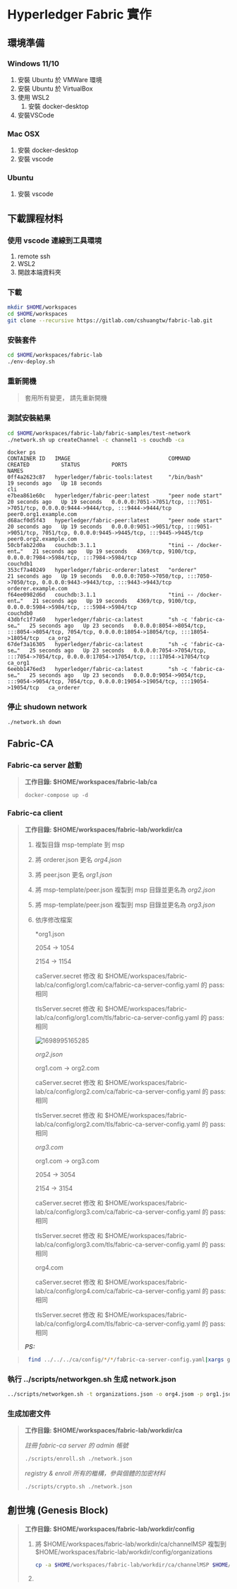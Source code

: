 # Hyperledger Fabric 實作

## 環境準備

### Windows 11/10

1. 安裝 Ubuntu 於 VMWare 環境
2. 安裝 Ubuntu 於 VirtualBox
3. 使用 WSL2
   1. 安裝 docker-desktop
4. 安裝VSCode

### Mac OSX

1. 安裝 docker-desktop
2. 安裝 vscode

### Ubuntu

1. 安裝 vscode

## 下載課程材料

### 使用 vscode 連線到工具環境

1. remote ssh
2. WSL2
3. 開啟本端資料夾

### 下載

```bash
mkdir $HOME/workspaces
cd $HOME/workspaces
git clone --recursive https://gitlab.com/cshuangtw/fabric-lab.git
```

### 安裝套件

```bash
cd $HOME/workspaces/fabric-lab
./env-deploy.sh
```

### 重新開機

> 套用所有變更， 請先重新開機

### 測試安裝結果

```bash
cd $HOME/workspaces/fabric-lab/fabric-samples/test-network
./network.sh up createChannel -c channel1 -s couchdb -ca
```

```docker
docker ps
CONTAINER ID   IMAGE                               COMMAND                   CREATED          STATUS          PORTS                                                                                                NAMES
0ff4a2623c87   hyperledger/fabric-tools:latest     "/bin/bash"               19 seconds ago   Up 18 seconds                                                                                                        cli
e7bea861e60c   hyperledger/fabric-peer:latest      "peer node start"         20 seconds ago   Up 19 seconds   0.0.0.0:7051->7051/tcp, :::7051->7051/tcp, 0.0.0.0:9444->9444/tcp, :::9444->9444/tcp                 peer0.org1.example.com
d68acf0d5f43   hyperledger/fabric-peer:latest      "peer node start"         20 seconds ago   Up 19 seconds   0.0.0.0:9051->9051/tcp, :::9051->9051/tcp, 7051/tcp, 0.0.0.0:9445->9445/tcp, :::9445->9445/tcp       peer0.org2.example.com
50cbfab22d0a   couchdb:3.1.1                       "tini -- /docker-ent…"   21 seconds ago   Up 19 seconds   4369/tcp, 9100/tcp, 0.0.0.0:7984->5984/tcp, :::7984->5984/tcp                                        couchdb1
353cf7a40249   hyperledger/fabric-orderer:latest   "orderer"                 21 seconds ago   Up 19 seconds   0.0.0.0:7050->7050/tcp, :::7050->7050/tcp, 0.0.0.0:9443->9443/tcp, :::9443->9443/tcp                 orderer.example.com
f64ee0982d6d   couchdb:3.1.1                       "tini -- /docker-ent…"   21 seconds ago   Up 19 seconds   4369/tcp, 9100/tcp, 0.0.0.0:5984->5984/tcp, :::5984->5984/tcp                                        couchdb0
43dbfc1f7a60   hyperledger/fabric-ca:latest        "sh -c 'fabric-ca-se…"   25 seconds ago   Up 23 seconds   0.0.0.0:8054->8054/tcp, :::8054->8054/tcp, 7054/tcp, 0.0.0.0:18054->18054/tcp, :::18054->18054/tcp   ca_org2
67def3a16305   hyperledger/fabric-ca:latest        "sh -c 'fabric-ca-se…"   25 seconds ago   Up 23 seconds   0.0.0.0:7054->7054/tcp, :::7054->7054/tcp, 0.0.0.0:17054->17054/tcp, :::17054->17054/tcp             ca_org1
6eebb1476ed3   hyperledger/fabric-ca:latest        "sh -c 'fabric-ca-se…"   25 seconds ago   Up 23 seconds   0.0.0.0:9054->9054/tcp, :::9054->9054/tcp, 7054/tcp, 0.0.0.0:19054->19054/tcp, :::19054->19054/tcp   ca_orderer
```

### 停止 shudown network

```
./network.sh down
```

## Fabric-CA

### Fabric-ca server 啟動

> **工作目錄: $HOME/workspaces/fabric-lab/ca**
>
> ```bassh
> docker-compose up -d
> ```

### Fabric-ca client

> **工作目錄: $HOME/workspaces/fabric-lab/workdir/ca**
>
> 1. 複製目錄 msp-template 到 msp
> 2. 將 orderer.json 更名 *org4.json*
> 3. 將 peer.json 更名 *org1.json*
> 4. 將 msp-template/peer.json 複製到 msp 目錄並更名為 *org2.json*
> 5. 將 msp-template/peer.json 複製到 msp 目錄並更名為 *org3.json*
> 6. 依序修改檔案
>
>    *org1.json
> 
>    2054 -> 1054
> 
>    2154 -> 1154
> 
>    caServer.secret  修改 和 $HOME/workspaces/fabric-lab/ca/config/org1.com/ca/fabric-ca-server-config.yaml 的 pass: 相同
> 
>    tlsServer.secret  修改 和 $HOME/workspaces/fabric-lab/ca/config/org1.com/tls/fabric-ca-server-config.yaml 的 pass: 相同
>
>    ![1698995165285](image/README/1698995165285.png)
>
>    *org2.json*
> 
>    org1.com -> org2.com
> 
>    caServer.secret  修改 和 $HOME/workspaces/fabric-lab/ca/config/org2.com/ca/fabric-ca-server-config.yaml 的 pass: 相同
> 
>    tlsServer.secret  修改 和 $HOME/workspaces/fabric-lab/ca/config/org2.com/tls/fabric-ca-server-config.yaml 的 pass: 相同
>
>    *org3.com*
> 
>    org1.com -> org3.com
> 
>    2054 -> 3054
> 
>    2154 -> 3154
> 
>    caServer.secret  修改 和 $HOME/workspaces/fabric-lab/ca/config/org3.com/ca/fabric-ca-server-config.yaml 的 pass: 相同
> 
>    tlsServer.secret  修改 和 $HOME/workspaces/fabric-lab/ca/config/org3.com/tls/fabric-ca-server-config.yaml 的 pass: 相同
>
>    org4.com
> 
>    caServer.secret  修改 和 $HOME/workspaces/fabric-lab/ca/config/org4.com/ca/fabric-ca-server-config.yaml 的 pass: 相同
> 
>    tlsServer.secret  修改 和 $HOME/workspaces/fabric-lab/ca/config/org4.com/tls/fabric-ca-server-config.yaml 的 pass: 相同
>
> ***PS:***

> ```bash
>  find ../../../ca/config/*/*/fabric-ca-server-config.yaml|xargs grep pass:
> ```

### 執行 ../scripts/networkgen.sh 生成  network.json

```bash
../scripts/networkgen.sh -t organizations.json -o org4.jsom -p org1.json -p org2.json -p org3.json -O ../network.json
```
### 生成加密文件

> **工作目錄: $HOME/workspaces/fabric-lab/workdir/ca**
>
> *註冊 fabric-ca server 的 admin 帳號*
> ```bash
> ./scripts/enroll.sh ./network.json 
> ```
> *registry & enroll 所有的檵構，參與個體的加密材料*
> ```bash
> ./scripts/crypto.sh ./network.json
> ```

## 創世塊 (Genesis Block)

> **工作目錄: $HOME/workspaces/fabric-lab/workdir/config**
> 1. 將 $HOME/workspaces/fabric-lab/workdir/ca/channelMSP 複製到 $HOME/workspaces/fabric-lab/workdir/config/organizations
>    ```bash
>    cp -a $HOME/workspaces/fabric-lab/workdir/ca/channelMSP $HOME/workspaces/fabric-lab/workdir/config/organizations
>    ```
> 2. 